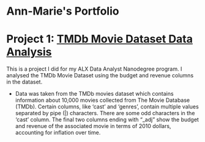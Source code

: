 # Ann-Marie's Portfolio

# Project 1: [TMDb Movie Dataset Data Analysis](https://classroom.udacity.com/nanodegrees/nd002-alg-t2/parts/cd0000/modules/306f0239-bb80-45c6-bf45-37ee745a63d6/lessons/ls0526/concepts/8301984f-672a-4a93-8dd3-fb771c95d044)

This is a project I did for my ALX Data Analyst Nanodegree program. I analysed the TMDb Movie Dataset using the budget and revenue columns in the dataset.

* Data was taken from the TMDb movies dataset which contains information about 10,000 movies collected from The Movie Database (TMDb). Certain columns, like ‘cast’ and ‘genres’, contain multiple values separated by pipe (|) characters. There are some odd characters in the ‘cast’ column. The final two columns ending with “_adj” show the budget and revenue of the associated movie in terms of 2010 dollars, accounting for inflation over time.
